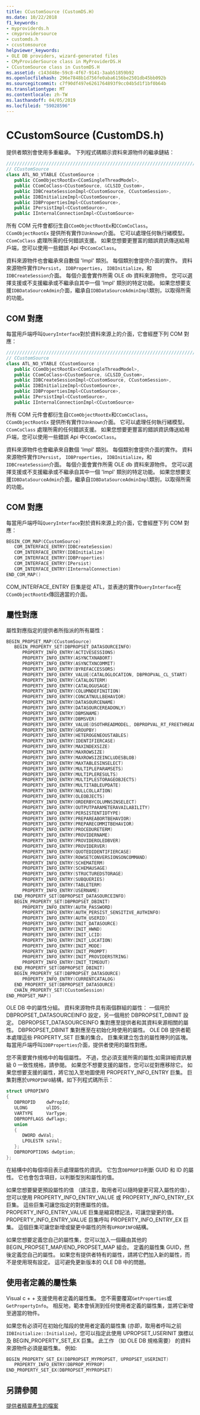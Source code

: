 ```yaml
---
title: CCustomSource (CustomDS.H)
ms.date: 10/22/2018
f1_keywords:
- myproviderds.h
- cmyprovidersource
- customds.h
- ccustomsource
helpviewer_keywords:
- OLE DB providers, wizard-generated files
- CMyProviderSource class in MyProviderDS.H
- CCustomSource class in CustomDS.H
ms.assetid: c143d48e-59c8-4f67-9141-3aab51859b92
ms.openlocfilehash: 296e7848b1d756fe0aba6156be2501db45bb092b
ms.sourcegitcommit: c7f90df497e6261764893f9cc04b5d1f1bf0b64b
ms.translationtype: MT
ms.contentlocale: zh-TW
ms.lasthandoff: 04/05/2019
ms.locfileid: "59028596"
---
```

# <a name="ccustomsource-customdsh"></a>CCustomSource (CustomDS.h)

提供者類別會使用多重繼承。 下列程式碼顯示資料來源物件的繼承鏈結：

```cpp
/////////////////////////////////////////////////////////////////////////
// CCustomSource
class ATL_NO_VTABLE CCustomSource :
   public CComObjectRootEx<CComSingleThreadModel>,
   public CComCoClass<CCustomSource, &CLSID_Custom>,
   public IDBCreateSessionImpl<CCustomSource, CCustomSession>,
   public IDBInitializeImpl<CCustomSource>,
   public IDBPropertiesImpl<CCustomSource>,
   public IPersistImpl<CCustomSource>,
   public IInternalConnectionImpl<CCustomSource>
```

所有 COM 元件會都衍生自`CComObjectRootEx`和`CComCoClass`。 `CComObjectRootEx` 提供所有實作`IUnknown`介面。 它可以處理任何執行緒模型。 `CComCoClass` 處理所需的任何錯誤支援。 如果您想要更豐富的錯誤資訊傳送給用戶端，您可以使用一些錯誤 Api 中`CComCoClass`。

資料來源物件也會繼承來自數個 'Impl' 類別。 每個類別會提供介面的實作。 資料來源物件實作`IPersist`， `IDBProperties`， `IDBInitialize`，和`IDBCreateSession`介面。 每個介面會實作所需 OLE db 資料來源物件。 您可以選擇支援或不支援繼承或不繼承自其中一個 'Impl' 類別的特定功能。 如果您想要支援`IDBDataSourceAdmin`介面，繼承自`IDBDataSourceAdminImpl`類別，以取得所需的功能。

## <a name="com-map"></a>COM 對應

每當用戶端呼叫`QueryInterface`對於資料來源上的介面，它會經歷下列 COM 對應：

```cpp
/////////////////////////////////////////////////////////////////////////
// CCustomSource
class ATL_NO_VTABLE CCustomSource : 
   public CComObjectRootEx<CComSingleThreadModel>,
   public CComCoClass<CCustomSource, &CLSID_Custom>,
   public IDBCreateSessionImpl<CCustomSource, CCustomSession>,
   public IDBInitializeImpl<CCustomSource>,
   public IDBPropertiesImpl<CCustomSource>,
   public IPersistImpl<CCustomSource>,
   public IInternalConnectionImpl<CCustomSource>
```

所有 COM 元件會都衍生自`CComObjectRootEx`和`CComCoClass`。 `CComObjectRootEx` 提供所有實作`IUnknown`介面。 它可以處理任何執行緒模型。 `CComCoClass` 處理所需的任何錯誤支援。 如果您想要更豐富的錯誤資訊傳送給用戶端，您可以使用一些錯誤 Api 中`CComCoClass`。

資料來源物件也會繼承來自數個 'Impl' 類別。 每個類別會提供介面的實作。 資料來源物件實作`IPersist`， `IDBProperties`， `IDBInitialize`，和`IDBCreateSession`介面。 每個介面會實作所需 OLE db 資料來源物件。 您可以選擇支援或不支援繼承或不繼承自其中一個 'Impl' 類別的特定功能。 如果您想要支援`IDBDataSourceAdmin`介面，繼承自`IDBDataSourceAdminImpl`類別，以取得所需的功能。

## <a name="com-map"></a>COM 對應

每當用戶端呼叫`QueryInterface`對於資料來源上的介面，它會經歷下列 COM 對應：

```cpp
BEGIN_COM_MAP(CCustomSource)
   COM_INTERFACE_ENTRY(IDBCreateSession)
   COM_INTERFACE_ENTRY(IDBInitialize)
   COM_INTERFACE_ENTRY(IDBProperties)
   COM_INTERFACE_ENTRY(IPersist)
   COM_INTERFACE_ENTRY(IInternalConnection)
END_COM_MAP()
```

COM_INTERFACE_ENTRY 巨集是從 ATL，並表達的實作`QueryInterface`在`CComObjectRootEx`傳回適當的介面。

## <a name="property-map"></a>屬性對應

屬性對應指定的提供者所指派的所有屬性：

```cpp
BEGIN_PROPSET_MAP(CCustomSource)
   BEGIN_PROPERTY_SET(DBPROPSET_DATASOURCEINFO)
      PROPERTY_INFO_ENTRY(ACTIVESESSIONS)
      PROPERTY_INFO_ENTRY(ASYNCTXNABORT)
      PROPERTY_INFO_ENTRY(ASYNCTXNCOMMIT)
      PROPERTY_INFO_ENTRY(BYREFACCESSORS)
      PROPERTY_INFO_ENTRY_VALUE(CATALOGLOCATION, DBPROPVAL_CL_START)
      PROPERTY_INFO_ENTRY(CATALOGTERM)
      PROPERTY_INFO_ENTRY(CATALOGUSAGE)
      PROPERTY_INFO_ENTRY(COLUMNDEFINITION)
      PROPERTY_INFO_ENTRY(CONCATNULLBEHAVIOR)
      PROPERTY_INFO_ENTRY(DATASOURCENAME)
      PROPERTY_INFO_ENTRY(DATASOURCEREADONLY)
      PROPERTY_INFO_ENTRY(DBMSNAME)
      PROPERTY_INFO_ENTRY(DBMSVER)
      PROPERTY_INFO_ENTRY_VALUE(DSOTHREADMODEL, DBPROPVAL_RT_FREETHREAD)
      PROPERTY_INFO_ENTRY(GROUPBY)
      PROPERTY_INFO_ENTRY(HETEROGENEOUSTABLES)
      PROPERTY_INFO_ENTRY(IDENTIFIERCASE)
      PROPERTY_INFO_ENTRY(MAXINDEXSIZE)
      PROPERTY_INFO_ENTRY(MAXROWSIZE)
      PROPERTY_INFO_ENTRY(MAXROWSIZEINCLUDESBLOB)
      PROPERTY_INFO_ENTRY(MAXTABLESINSELECT)
      PROPERTY_INFO_ENTRY(MULTIPLEPARAMSETS)
      PROPERTY_INFO_ENTRY(MULTIPLERESULTS)
      PROPERTY_INFO_ENTRY(MULTIPLESTORAGEOBJECTS)
      PROPERTY_INFO_ENTRY(MULTITABLEUPDATE)
      PROPERTY_INFO_ENTRY(NULLCOLLATION)
      PROPERTY_INFO_ENTRY(OLEOBJECTS)
      PROPERTY_INFO_ENTRY(ORDERBYCOLUMNSINSELECT)
      PROPERTY_INFO_ENTRY(OUTPUTPARAMETERAVAILABILITY)
      PROPERTY_INFO_ENTRY(PERSISTENTIDTYPE)
      PROPERTY_INFO_ENTRY(PREPAREABORTBEHAVIOR)
      PROPERTY_INFO_ENTRY(PREPARECOMMITBEHAVIOR)
      PROPERTY_INFO_ENTRY(PROCEDURETERM)
      PROPERTY_INFO_ENTRY(PROVIDERNAME)
      PROPERTY_INFO_ENTRY(PROVIDEROLEDBVER)
      PROPERTY_INFO_ENTRY(PROVIDERVER)
      PROPERTY_INFO_ENTRY(QUOTEDIDENTIFIERCASE)
      PROPERTY_INFO_ENTRY(ROWSETCONVERSIONSONCOMMAND)
      PROPERTY_INFO_ENTRY(SCHEMATERM)
      PROPERTY_INFO_ENTRY(SCHEMAUSAGE)
      PROPERTY_INFO_ENTRY(STRUCTUREDSTORAGE)
      PROPERTY_INFO_ENTRY(SUBQUERIES)
      PROPERTY_INFO_ENTRY(TABLETERM)
      PROPERTY_INFO_ENTRY(USERNAME)
   END_PROPERTY_SET(DBPROPSET_DATASOURCEINFO)
   BEGIN_PROPERTY_SET(DBPROPSET_DBINIT)
      PROPERTY_INFO_ENTRY(AUTH_PASSWORD)
      PROPERTY_INFO_ENTRY(AUTH_PERSIST_SENSITIVE_AUTHINFO)
      PROPERTY_INFO_ENTRY(AUTH_USERID)
      PROPERTY_INFO_ENTRY(INIT_DATASOURCE)
      PROPERTY_INFO_ENTRY(INIT_HWND)
      PROPERTY_INFO_ENTRY(INIT_LCID)
      PROPERTY_INFO_ENTRY(INIT_LOCATION)
      PROPERTY_INFO_ENTRY(INIT_MODE)
      PROPERTY_INFO_ENTRY(INIT_PROMPT)
      PROPERTY_INFO_ENTRY(INIT_PROVIDERSTRING)
      PROPERTY_INFO_ENTRY(INIT_TIMEOUT)
   END_PROPERTY_SET(DBPROPSET_DBINIT)
   BEGIN_PROPERTY_SET(DBPROPSET_DATASOURCE)
      PROPERTY_INFO_ENTRY(CURRENTCATALOG)
   END_PROPERTY_SET(DBPROPSET_DATASOURCE)
   CHAIN_PROPERTY_SET(CCustomSession)
END_PROPSET_MAP()
```

OLE DB 中的屬性分組。 資料來源物件具有兩個群組的屬性： 一個用於 DBPROPSET_DATASOURCEINFO 設定，另一個用於 DBPROPSET_DBINIT 設定。 DBPROPSET_DATASOURCEINFO 集對應至提供者和其資料來源相關的屬性。 DBPROPSET_DBINIT 集對應至在初始化時使用的屬性。 OLE DB 提供者範本處理這些 PROPERTY_SET 巨集的集合。 巨集來建立包含的屬性陣列的區塊。 每當用戶端呼叫`IDBProperties`介面，提供者使用的屬性對應。

您不需要實作規格中的每個屬性。 不過，您必須支援所需的屬性;如需詳細資訊層級 0 一致性規格，請參閱。 如果您不想要支援的屬性，您可以從對應移除它。 如果您想要支援的屬性，將它加入至地圖使用 PROPERTY_INFO_ENTRY 巨集。 巨集對應於`UPROPINFO`結構，如下列程式碼所示：

```cpp
struct UPROPINFO
{
   DBPROPID    dwPropId;
   ULONG       ulIDS;
   VARTYPE     VarType;
   DBPROPFLAGS dwFlags;
   union
   {
      DWORD dwVal;
      LPOLESTR szVal;
   };
   DBPROPOPTIONS dwOption;
};
```

在結構中的每個項目表示處理屬性的資訊。 它包含`DBPROPID`判斷 GUID 和 ID 的屬性。 它也會包含項目，以判斷型別和屬性的值。

如果您想要變更預設屬性的值 （請注意，取用者可以隨時變更可寫入屬性的值），您可以使用 PROPERTY_INFO_ENTRY_VALUE 或 PROPERTY_INFO_ENTRY_EX 巨集。 這些巨集可讓您指定的對應屬性的值。 PROPERTY_INFO_ENTRY_VALUE 巨集是縮寫標記法，可讓您變更的值。 PROPERTY_INFO_ENTRY_VALUE 巨集呼叫 PROPERTY_INFO_ENTRY_EX 巨集。 這個巨集可讓您新增或變更中屬性的所有`UPROPINFO`結構。

如果您想要定義您自己的屬性集，您可以加入一個藉由其他的 BEGIN_PROPSET_MAP/END_PROPSET_MAP 組合。 定義的屬性集 GUID，然後定義您自己的屬性。 如果您有提供者特有的屬性，請將它們加入新的屬性，而不是使用現有設定。 這可避免更新版本的 OLE DB 中的問題。

## <a name="user-defined-property-sets"></a>使用者定義的屬性集

Visual c + + 支援使用者定義的屬性集。 您不需要覆寫`GetProperties`或`GetPropertyInfo`。 相反地，範本會偵測到任何使用者定義的屬性集，並將它新增至適當的物件。

如果您有必須可在初始化階段的使用者定義的屬性集 (亦即，取用者呼叫之前`IDBInitialize::Initialize`)，您可以指定此使用 UPROPSET_USERINIT 旗標以及 BEGIN_PROPERTY_SET_EX 巨集。 此工作 （如 OLE DB 規格需要） 的資料來源物件必須是屬性集。 例如: 

```cpp
BEGIN_PROPERTY_SET_EX(DBPROPSET_MYPROPSET, UPROPSET_USERINIT)
   PROPERTY_INFO_ENTRY(DBPROP_MYPROP)
END_PROPERTY_SET_EX(DBPROPSET_MYPROPSET)
```

## <a name="see-also"></a>另請參閱

[提供者精靈產生的檔案](../../data/oledb/provider-wizard-generated-files.md)<br/>
